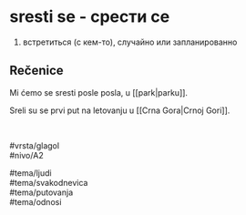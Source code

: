 # sresti se - срести се

1. встретиться (с кем-то), случайно или запланированно  

## Rečenice

Mi ćemo se sresti posle posla, u [[park|parku]].

Sreli su se prvi put na letovanju u [[Crna Gora|Crnoj Gori]].

<br>

#vrsta/glagol  
#nivo/A2  

#tema/ljudi  
#tema/svakodnevica  
#tema/putovanja  
#tema/odnosi  
